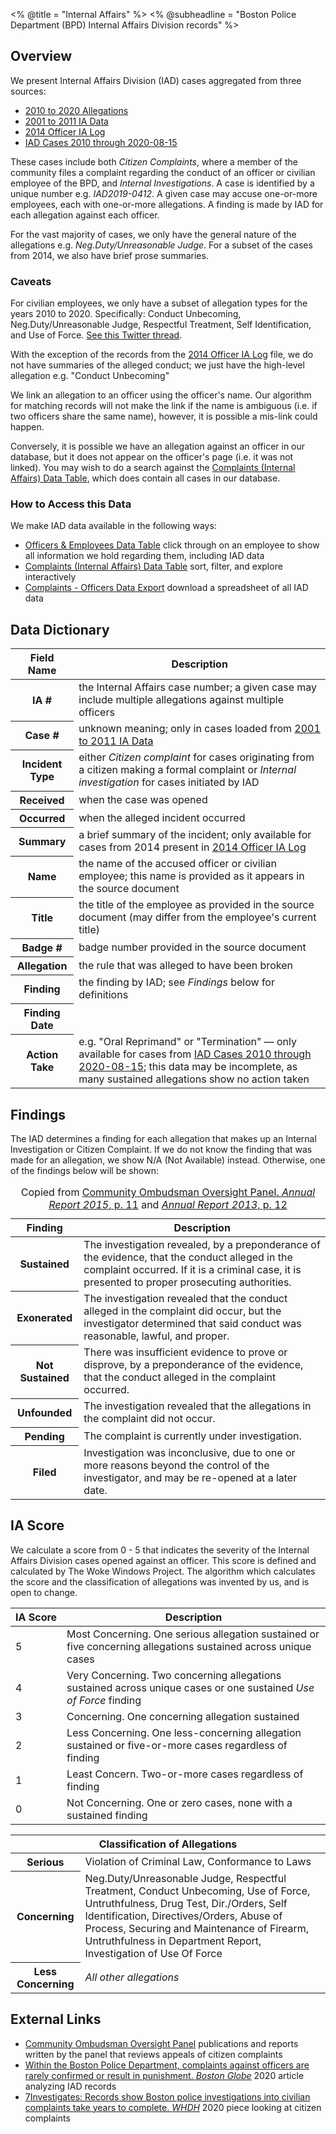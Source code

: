 <% @title = "Internal Affairs" %>
<% @subheadline = "Boston Police Department (BPD) Internal Affairs Division records" %>

## Overview
We present Internal Affairs Division (IAD) cases aggregated from three sources:

- [2010 to 2020 Allegations](/data_sources/allegations_2010_to_2020)
- [2001 to 2011 IA Data](/data_sources/bpd_ia_data_2001_2011)
- [2014 Officer IA Log](/data_sources/2014_officer_ia_log)
- [IAD Cases 2010 through 2020-08-15](/data_sources/iad_cases_20200815)

These cases include both _Citizen Complaints_, where a member of the community files a complaint regarding the conduct of an officer or civilian employee of the BPD, and _Internal Investigations_. A case is identified by a unique number e.g. _IAD2019-0412_. A given case may accuse one-or-more employees, each with one-or-more allegations. A finding is made by IAD for each allegation against each officer.

For the vast majority of cases, we only have the general nature of the allegations e.g. _Neg.Duty/Unreasonable Judge_. For a subset of the cases from 2014, we also have brief prose summaries.

### Caveats

For civilian employees, we only have a subset of allegation types for the years 2010 to 2020. Specifically: Conduct Unbecoming, Neg.Duty/Unreasonable Judge, Respectful Treatment, Self Identification, and Use of Force. [See this Twitter thread](https://twitter.com/nathan_story/status/1304446879665729537).

With the exception of the records from the [2014 Officer IA Log](/data_sources/2014_officer_ia_log) file, we do not have summaries of the alleged conduct; we just have the high-level allegation e.g. "Conduct Unbecoming"

We link an allegation to an officer using the officer's name. Our algorithm for matching records will not make the link if the name is ambiguous (i.e. if two officers share the same name), however, it is possible a mis-link could happen.

Conversely, it is possible we have an allegation against an officer in our database, but it does not appear on the officer's page (i.e. it was not linked). You may wish to do a search against the [Complaints (Internal Affairs) Data Table](/complaints), which does contain all cases in our database.

### How to Access this Data

We make IAD data available in the following ways:

- [Officers & Employees Data Table](/officers) click through on an employee to show all information we hold regarding them, including IAD data
- [Complaints (Internal Affairs) Data Table](/complaints) sort, filter, and explore interactively
- [Complaints - Officers Data Export](/exports#complaints_officers) download a spreadsheet of all IAD data

## Data Dictionary

<table class="table help__definitions">
<thead>
<tr>
<th>Field Name</th>
<th>Description</th>
</tr>
</thead>
<tbody>
<tr>
<th>IA #</th>
<td>the Internal Affairs case number; a given case may include multiple allegations against multiple officers</td>
</tr>
<tr>
<th>Case #</th>
<td>unknown meaning; only in cases loaded from <a href="/data_sources/bpd_ia_data_2001_2011">2001 to 2011 IA Data</a></td>
</tr>
<tr>
<th>Incident Type</th>
<td>either <i>Citizen complaint</i> for cases originating from a citizen making a formal complaint or <i>Internal investigation</i> for cases initiated by IAD</td>
</tr>
<tr>
<th>Received</th>
<td>when the case was opened</td>
</tr>
<tr>
<th>Occurred</th>
<td>when the alleged incident occurred</td>
</tr>
<tr>
<th>Summary</th>
<td>a brief summary of the incident; only available for cases from 2014 present in <a href="/data_sources/2014_officer_ia_log">2014 Officer IA Log</a></td>
</tr>
<tr>
<th>Name</th>
<td>the name of the accused officer or civilian employee; this name is provided as it appears in the source document</td>
</tr>
<tr>
<th>Title</th>
<td>the title of the employee as provided in the source document (may differ from the employee's current title)</td>
</tr>
<tr>
<th>Badge #</th>
<td>badge number provided in the source document</td>
</tr>
<tr>
<th>Allegation</th>
<td>the rule that was alleged to have been broken</td>
</tr>
<tr>
<th>Finding</th>
<td>the finding by IAD; see <i>Findings</i> below for definitions</td>
</tr>
<tr>
<th>Finding Date</th>
<td></td>
</tr>
<tr>
<th>Action Take</th>
<td>e.g. "Oral Reprimand" or "Termination" &mdash; only available for cases from <a href="/data_sources/iad_cases_20200815">IAD Cases 2010 through 2020-08-15</a>; this data may be incomplete, as many sustained allegations show no action taken</td>
</tr>
</tbody>
</table>

## Findings

The IAD determines a finding for each allegation that makes up an Internal Investigation or Citizen Complaint. If we do not know the finding that was made for an allegation, we show <span class="text-muted font-italic">N/A</span> (Not Available) instead. Otherwise, one of the findings below will be shown:

<table class="table">
  <caption>
    Copied from <a href="https://www.boston.gov/sites/default/files/file/document_files/2016/08/co-op_annual_report_final_2015_tcm3-53522.pdf#page=11">Community Ombudsman Oversight Panel. <i>Annual Report 2015</i>, p. 11</a> and <a href="https://www.boston.gov/sites/default/files/file/document_files/2016/08/2013_coop_report_tcm3-44009.pdf"><i>Annual Report 2013</i>, p. 12</a>
  </caption>
  <thead>
    <tr>
      <th>Finding</th>
      <th>Description</th>
    </tr>
  </thead>
  <tbody>
    <tr>
      <th>Sustained</th>
      <td>The investigation revealed, by a preponderance of the evidence, that the conduct alleged in the
complaint occurred. If it is a criminal case, it is presented to proper prosecuting authorities.</td>
    </tr>
    <tr>
      <th>Exonerated</th>
      <td>The investigation revealed that the conduct alleged in the complaint did occur, but the investigator
determined that said conduct was reasonable, lawful, and proper.</td>
    </tr>
    <tr>
      <th class="text-nowrap">Not Sustained</th>
      <td>There was insufficient evidence to prove or disprove, by a preponderance of the evidence, that the
conduct alleged in the complaint occurred.</td>
    </tr>
    <tr>
      <th>Unfounded</th>
      <td>The investigation revealed that the allegations in the complaint did not occur.</td>
    </tr>
    <tr>
      <th>Pending</th>
      <td>The complaint is currently under investigation.</td>
    </tr>
    <tr>
      <th>Filed</th>
      <td>Investigation was inconclusive, due to one or more reasons beyond the control of the investigator, and may be re-opened at a later date.</td>
    </tr>
  </tbody>
</table>

<h2 id="ia_score">IA Score</h2>
We calculate a score from 0 - 5 that indicates the severity of the Internal Affairs Division cases opened against an officer. This score is defined and calculated by The Woke Windows Project. The algorithm which calculates the score and the classification of allegations was invented by us, and is open to change.

<table class="table">
  <thead>
    <tr>
      <th>IA&nbsp;Score</th>
      <th>Description</th>
    </tr>
  </thead>
  <tbody>
    <tr>
      <td>5</td>
      <td>Most Concerning. One serious allegation sustained or five concerning allegations sustained across unique cases</td>
    </tr>
    <tr>
      <td>4</td>
      <td>Very Concerning. Two concerning allegations sustained across unique cases or one sustained <i>Use of Force</i> finding</td>
    </tr>
    <tr>
      <td>3</td>
      <td>Concerning. One concerning allegation sustained</td>
    </tr>
    <tr>
      <td>2</td>
      <td>Less Concerning. One less-concerning allegation sustained or five-or-more cases regardless of finding</td>
    </tr>
    <tr>
      <td>1</td>
      <td>Least Concern. Two-or-more cases regardless of finding</td>
    </tr>
    <tr>
      <td>0</td>
      <td>Not Concerning. One or zero cases, none with a sustained finding</td>
    </tr>
  </tbody>
</table>

<table class="table">
  <thead>
    <tr>
      <th colspan="2">Classification of Allegations</th>
    </tr>
  </thead>
  <tbody>
    <tr>
      <th>Serious</th>
      <td>Violation of Criminal Law, Conformance to Laws</td>
    </tr>
    <tr>
      <th>Concerning</th>
      <td>
        Neg.Duty/Unreasonable Judge, Respectful Treatment, Conduct Unbecoming, Use of Force, Untruthfulness, Drug Test, Dir./Orders, Self Identification, Directives/Orders, Abuse of Process, Securing and Maintenance of Firearm, Untruthfulness in Department Report, Investigation of Use Of Force
      </td>
    </tr>
    <tr>
      <th>Less Concerning</th>
      <td><i>All other allegations</i></td>
    </tr>
  </tbody>
</table>

## External Links

- [Community Ombudsman Oversight Panel](https://www.boston.gov/departments/law/community-ombudsman-oversight-panel) publications and reports written by the panel that reviews appeals of citizen complaints
- [Within the Boston Police Department, complaints against officers are rarely confirmed or result in punishment. _Boston Globe_](https://www.bostonglobe.com/2020/07/18/metro/within-boston-police-department-complaints-against-officers-are-rarely-confirmed-or-result-punishment/) 2020 article analyzing IAD records
- [7Investigates: Records show Boston police investigations into civilian complaints take years to complete. _WHDH_](https://whdh.com/news/7investigates-records-show-boston-police-investigations-into-civilian-complaints-take-years-to-complete/) 2020 piece looking at citizen complaints
